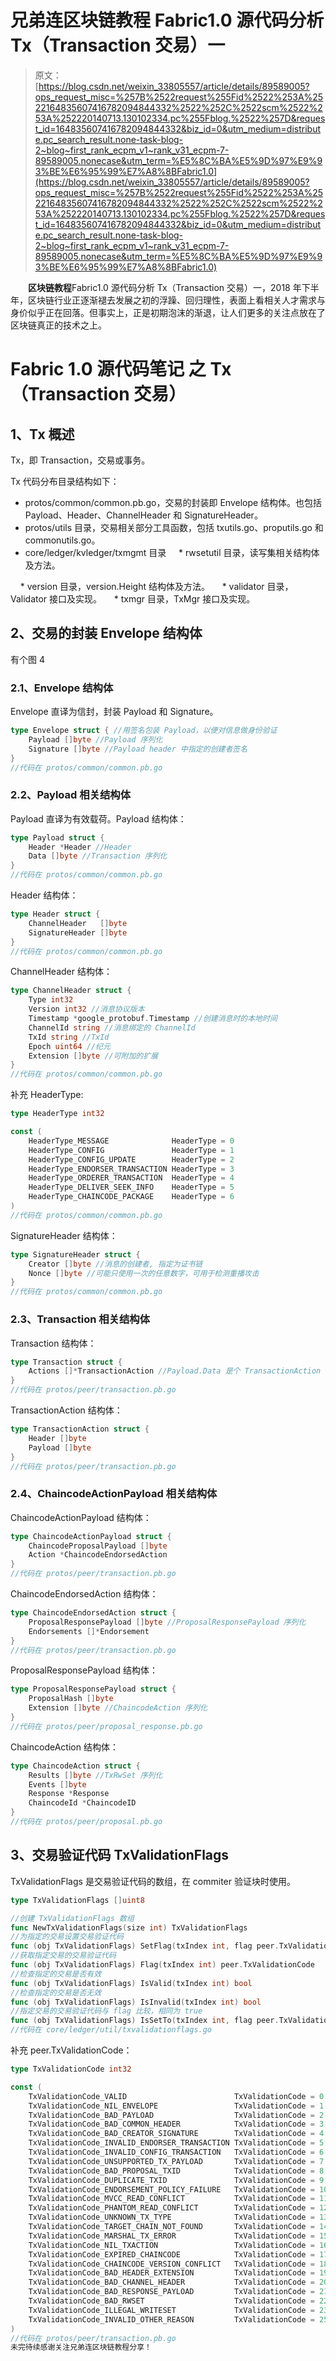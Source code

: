 # 兄弟连区块链教程 Fabric1.0 源代码分析 Tx（Transaction 交易）一

> 原文：[https://blog.csdn.net/weixin_33805557/article/details/89589005?ops_request_misc=%257B%2522request%255Fid%2522%253A%2522164835607416782094844332%2522%252C%2522scm%2522%253A%252220140713.130102334.pc%255Fblog.%2522%257D&request_id=164835607416782094844332&biz_id=0&utm_medium=distribute.pc_search_result.none-task-blog-2~blog~first_rank_ecpm_v1~rank_v31_ecpm-7-89589005.nonecase&utm_term=%E5%8C%BA%E5%9D%97%E9%93%BE%E6%95%99%E7%A8%8BFabric1.0](https://blog.csdn.net/weixin_33805557/article/details/89589005?ops_request_misc=%257B%2522request%255Fid%2522%253A%2522164835607416782094844332%2522%252C%2522scm%2522%253A%252220140713.130102334.pc%255Fblog.%2522%257D&request_id=164835607416782094844332&biz_id=0&utm_medium=distribute.pc_search_result.none-task-blog-2~blog~first_rank_ecpm_v1~rank_v31_ecpm-7-89589005.nonecase&utm_term=%E5%8C%BA%E5%9D%97%E9%93%BE%E6%95%99%E7%A8%8BFabric1.0)

　　**区块链教程**Fabric1.0 源代码分析 Tx（Transaction 交易）一，2018 年下半年，区块链行业正逐渐褪去发展之初的浮躁、回归理性，表面上看相关人才需求与身价似乎正在回落。但事实上，正是初期泡沫的渐退，让人们更多的关注点放在了区块链真正的技术之上。

# Fabric 1.0 源代码笔记 之 Tx（Transaction 交易）

## 1、Tx 概述

Tx，即 Transaction，交易或事务。

Tx 代码分布目录结构如下：

*   protos/common/common.pb.go，交易的封装即 Envelope 结构体。也包括 Payload、Header、ChannelHeader 和 SignatureHeader。
*   protos/utils 目录，交易相关部分工具函数，包括 txutils.go、proputils.go 和 commonutils.go。
*   core/ledger/kvledger/txmgmt 目录
        * rwsetutil 目录，读写集相关结构体及方法。

    * version 目录，version.Height 结构体及方法。
    * validator 目录，Validator 接口及实现。
    * txmgr 目录，TxMgr 接口及实现。

## 2、交易的封装 Envelope 结构体

有个图 4

### 2.1、Envelope 结构体

Envelope 直译为信封，封装 Payload 和 Signature。

```go
type Envelope struct { //用签名包装 Payload，以便对信息做身份验证
    Payload []byte //Payload 序列化
    Signature []byte //Payload header 中指定的创建者签名
}
//代码在 protos/common/common.pb.go
```

### 2.2、Payload 相关结构体

Payload 直译为有效载荷。Payload 结构体：

```go
type Payload struct {
    Header *Header //Header
    Data []byte //Transaction 序列化
}
//代码在 protos/common/common.pb.go
```

Header 结构体：

```go
type Header struct {
    ChannelHeader   []byte
    SignatureHeader []byte
}
//代码在 protos/common/common.pb.go
```

ChannelHeader 结构体：

```go
type ChannelHeader struct {
    Type int32
    Version int32 //消息协议版本
    Timestamp *google_protobuf.Timestamp //创建消息时的本地时间
    ChannelId string //消息绑定的 ChannelId
    TxId string //TxId
    Epoch uint64 //纪元
    Extension []byte //可附加的扩展
}
//代码在 protos/common/common.pb.go
```

补充 HeaderType:

```go
type HeaderType int32

const (
    HeaderType_MESSAGE              HeaderType = 0
    HeaderType_CONFIG               HeaderType = 1
    HeaderType_CONFIG_UPDATE        HeaderType = 2
    HeaderType_ENDORSER_TRANSACTION HeaderType = 3
    HeaderType_ORDERER_TRANSACTION  HeaderType = 4
    HeaderType_DELIVER_SEEK_INFO    HeaderType = 5
    HeaderType_CHAINCODE_PACKAGE    HeaderType = 6
)
//代码在 protos/common/common.pb.go
```

SignatureHeader 结构体：

```go
type SignatureHeader struct {
    Creator []byte //消息的创建者, 指定为证书链
    Nonce []byte //可能只使用一次的任意数字，可用于检测重播攻击
}
//代码在 protos/common/common.pb.go
```

### 2.3、Transaction 相关结构体

Transaction 结构体：

```go
type Transaction struct {
    Actions []*TransactionAction //Payload.Data 是个 TransactionAction 数组，容纳每个交易
}
//代码在 protos/peer/transaction.pb.go
```

TransactionAction 结构体：

```go
type TransactionAction struct {
    Header []byte
    Payload []byte
}
//代码在 protos/peer/transaction.pb.go
```

### 2.4、ChaincodeActionPayload 相关结构体

ChaincodeActionPayload 结构体：

```go
type ChaincodeActionPayload struct {
    ChaincodeProposalPayload []byte
    Action *ChaincodeEndorsedAction
}
//代码在 protos/peer/transaction.pb.go
```

ChaincodeEndorsedAction 结构体：

```go
type ChaincodeEndorsedAction struct {
    ProposalResponsePayload []byte //ProposalResponsePayload 序列化
    Endorsements []*Endorsement
}
//代码在 protos/peer/transaction.pb.go
```

ProposalResponsePayload 结构体：

```go
type ProposalResponsePayload struct {
    ProposalHash []byte
    Extension []byte //ChaincodeAction 序列化
}
//代码在 protos/peer/proposal_response.pb.go
```

ChaincodeAction 结构体：

```go
type ChaincodeAction struct {
    Results []byte //TxRwSet 序列化
    Events []byte
    Response *Response
    ChaincodeId *ChaincodeID
}
//代码在 protos/peer/proposal.pb.go
```

## 3、交易验证代码 TxValidationFlags

TxValidationFlags 是交易验证代码的数组，在 commiter 验证块时使用。

```go
type TxValidationFlags []uint8

//创建 TxValidationFlags 数组
func NewTxValidationFlags(size int) TxValidationFlags
//为指定的交易设置交易验证代码
func (obj TxValidationFlags) SetFlag(txIndex int, flag peer.TxValidationCode) 
//获取指定交易的交易验证代码
func (obj TxValidationFlags) Flag(txIndex int) peer.TxValidationCode 
//检查指定的交易是否有效
func (obj TxValidationFlags) IsValid(txIndex int) bool
//检查指定的交易是否无效
func (obj TxValidationFlags) IsInvalid(txIndex int) bool
//指定交易的交易验证代码与 flag 比较，相同为 true
func (obj TxValidationFlags) IsSetTo(txIndex int, flag peer.TxValidationCode) bool
//代码在 core/ledger/util/txvalidationflags.go
```

补充 peer.TxValidationCode：

```go
type TxValidationCode int32

const (
    TxValidationCode_VALID                        TxValidationCode = 0
    TxValidationCode_NIL_ENVELOPE                 TxValidationCode = 1
    TxValidationCode_BAD_PAYLOAD                  TxValidationCode = 2
    TxValidationCode_BAD_COMMON_HEADER            TxValidationCode = 3
    TxValidationCode_BAD_CREATOR_SIGNATURE        TxValidationCode = 4
    TxValidationCode_INVALID_ENDORSER_TRANSACTION TxValidationCode = 5
    TxValidationCode_INVALID_CONFIG_TRANSACTION   TxValidationCode = 6
    TxValidationCode_UNSUPPORTED_TX_PAYLOAD       TxValidationCode = 7
    TxValidationCode_BAD_PROPOSAL_TXID            TxValidationCode = 8
    TxValidationCode_DUPLICATE_TXID               TxValidationCode = 9
    TxValidationCode_ENDORSEMENT_POLICY_FAILURE   TxValidationCode = 10
    TxValidationCode_MVCC_READ_CONFLICT           TxValidationCode = 11
    TxValidationCode_PHANTOM_READ_CONFLICT        TxValidationCode = 12
    TxValidationCode_UNKNOWN_TX_TYPE              TxValidationCode = 13
    TxValidationCode_TARGET_CHAIN_NOT_FOUND       TxValidationCode = 14
    TxValidationCode_MARSHAL_TX_ERROR             TxValidationCode = 15
    TxValidationCode_NIL_TXACTION                 TxValidationCode = 16
    TxValidationCode_EXPIRED_CHAINCODE            TxValidationCode = 17
    TxValidationCode_CHAINCODE_VERSION_CONFLICT   TxValidationCode = 18
    TxValidationCode_BAD_HEADER_EXTENSION         TxValidationCode = 19
    TxValidationCode_BAD_CHANNEL_HEADER           TxValidationCode = 20
    TxValidationCode_BAD_RESPONSE_PAYLOAD         TxValidationCode = 21
    TxValidationCode_BAD_RWSET                    TxValidationCode = 22
    TxValidationCode_ILLEGAL_WRITESET             TxValidationCode = 23
    TxValidationCode_INVALID_OTHER_REASON         TxValidationCode = 255
)
//代码在 protos/peer/transaction.pb.go
未完待续感谢关注兄弟连区块链教程分享！
```